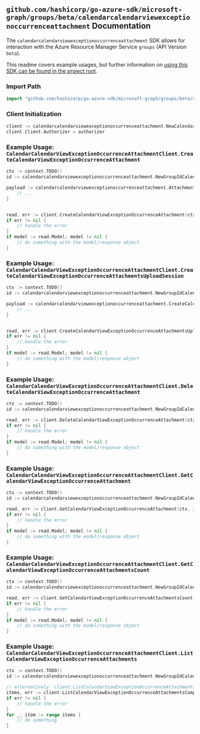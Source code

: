 
## `github.com/hashicorp/go-azure-sdk/microsoft-graph/groups/beta/calendarcalendarviewexceptionoccurrenceattachment` Documentation

The `calendarcalendarviewexceptionoccurrenceattachment` SDK allows for interaction with the Azure Resource Manager Service `groups` (API Version `beta`).

This readme covers example usages, but further information on [using this SDK can be found in the project root](https://github.com/hashicorp/go-azure-sdk/tree/main/docs).

### Import Path

```go
import "github.com/hashicorp/go-azure-sdk/microsoft-graph/groups/beta/calendarcalendarviewexceptionoccurrenceattachment"
```


### Client Initialization

```go
client := calendarcalendarviewexceptionoccurrenceattachment.NewCalendarCalendarViewExceptionOccurrenceAttachmentClientWithBaseURI("https://management.azure.com")
client.Client.Authorizer = authorizer
```


### Example Usage: `CalendarCalendarViewExceptionOccurrenceAttachmentClient.CreateCalendarViewExceptionOccurrenceAttachment`

```go
ctx := context.TODO()
id := calendarcalendarviewexceptionoccurrenceattachment.NewGroupIdCalendarCalendarViewIdExceptionOccurrenceID("groupIdValue", "eventIdValue", "eventId1Value")

payload := calendarcalendarviewexceptionoccurrenceattachment.Attachment{
	// ...
}


read, err := client.CreateCalendarViewExceptionOccurrenceAttachment(ctx, id, payload)
if err != nil {
	// handle the error
}
if model := read.Model; model != nil {
	// do something with the model/response object
}
```


### Example Usage: `CalendarCalendarViewExceptionOccurrenceAttachmentClient.CreateCalendarViewExceptionOccurrenceAttachmentsUploadSession`

```go
ctx := context.TODO()
id := calendarcalendarviewexceptionoccurrenceattachment.NewGroupIdCalendarCalendarViewIdExceptionOccurrenceID("groupIdValue", "eventIdValue", "eventId1Value")

payload := calendarcalendarviewexceptionoccurrenceattachment.CreateCalendarViewExceptionOccurrenceAttachmentsUploadSessionRequest{
	// ...
}


read, err := client.CreateCalendarViewExceptionOccurrenceAttachmentsUploadSession(ctx, id, payload)
if err != nil {
	// handle the error
}
if model := read.Model; model != nil {
	// do something with the model/response object
}
```


### Example Usage: `CalendarCalendarViewExceptionOccurrenceAttachmentClient.DeleteCalendarViewExceptionOccurrenceAttachment`

```go
ctx := context.TODO()
id := calendarcalendarviewexceptionoccurrenceattachment.NewGroupIdCalendarCalendarViewIdExceptionOccurrenceIdAttachmentID("groupIdValue", "eventIdValue", "eventId1Value", "attachmentIdValue")

read, err := client.DeleteCalendarViewExceptionOccurrenceAttachment(ctx, id, calendarcalendarviewexceptionoccurrenceattachment.DefaultDeleteCalendarViewExceptionOccurrenceAttachmentOperationOptions())
if err != nil {
	// handle the error
}
if model := read.Model; model != nil {
	// do something with the model/response object
}
```


### Example Usage: `CalendarCalendarViewExceptionOccurrenceAttachmentClient.GetCalendarViewExceptionOccurrenceAttachment`

```go
ctx := context.TODO()
id := calendarcalendarviewexceptionoccurrenceattachment.NewGroupIdCalendarCalendarViewIdExceptionOccurrenceIdAttachmentID("groupIdValue", "eventIdValue", "eventId1Value", "attachmentIdValue")

read, err := client.GetCalendarViewExceptionOccurrenceAttachment(ctx, id, calendarcalendarviewexceptionoccurrenceattachment.DefaultGetCalendarViewExceptionOccurrenceAttachmentOperationOptions())
if err != nil {
	// handle the error
}
if model := read.Model; model != nil {
	// do something with the model/response object
}
```


### Example Usage: `CalendarCalendarViewExceptionOccurrenceAttachmentClient.GetCalendarViewExceptionOccurrenceAttachmentsCount`

```go
ctx := context.TODO()
id := calendarcalendarviewexceptionoccurrenceattachment.NewGroupIdCalendarCalendarViewIdExceptionOccurrenceID("groupIdValue", "eventIdValue", "eventId1Value")

read, err := client.GetCalendarViewExceptionOccurrenceAttachmentsCount(ctx, id, calendarcalendarviewexceptionoccurrenceattachment.DefaultGetCalendarViewExceptionOccurrenceAttachmentsCountOperationOptions())
if err != nil {
	// handle the error
}
if model := read.Model; model != nil {
	// do something with the model/response object
}
```


### Example Usage: `CalendarCalendarViewExceptionOccurrenceAttachmentClient.ListCalendarViewExceptionOccurrenceAttachments`

```go
ctx := context.TODO()
id := calendarcalendarviewexceptionoccurrenceattachment.NewGroupIdCalendarCalendarViewIdExceptionOccurrenceID("groupIdValue", "eventIdValue", "eventId1Value")

// alternatively `client.ListCalendarViewExceptionOccurrenceAttachments(ctx, id, calendarcalendarviewexceptionoccurrenceattachment.DefaultListCalendarViewExceptionOccurrenceAttachmentsOperationOptions())` can be used to do batched pagination
items, err := client.ListCalendarViewExceptionOccurrenceAttachmentsComplete(ctx, id, calendarcalendarviewexceptionoccurrenceattachment.DefaultListCalendarViewExceptionOccurrenceAttachmentsOperationOptions())
if err != nil {
	// handle the error
}
for _, item := range items {
	// do something
}
```
